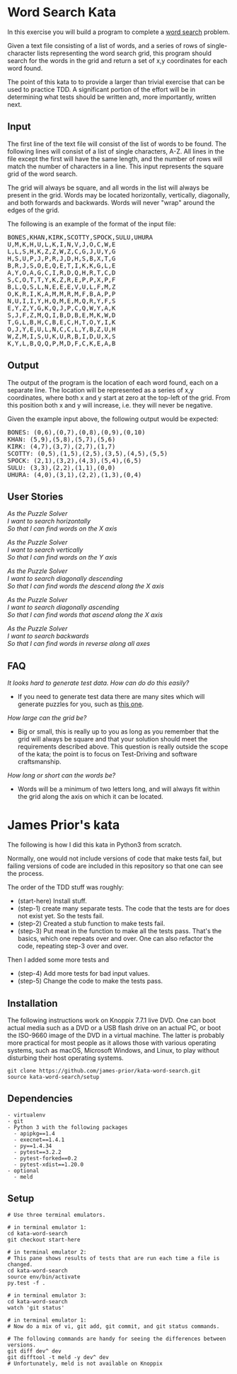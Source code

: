 Word Search Kata
================
In this exercise you will build a program to complete a [word search](https://en.wikipedia.org/wiki/Word_search) problem.

Given a text file consisting of a list of words, and a series of rows of single-character lists representing the word search grid, this program should search for the words in the grid and return a set of x,y coordinates for each word found.

The point of this kata to to provide a larger than trivial exercise that can be used to practice TDD. A significant portion of the effort will be in determining what tests should be written and, more importantly, written next.

## Input ##

The first line of the text file will consist of the list of words to be found.  The following lines will consist of a list of single characters, A-Z. All lines in the file except the first will have the same length, and the number of rows will match the number of characters in a line.  This input represents the square grid of the word search.

The grid will always be square, and all words in the list will always be present in the grid. Words may be located horizontally, vertically, diagonally, and both forwards and backwards.  Words will never "wrap" around the edges of the grid.

The following is an example of the format of the input file:

<pre>
BONES,KHAN,KIRK,SCOTTY,SPOCK,SULU,UHURA
U,M,K,H,U,L,K,I,N,V,J,O,C,W,E
L,L,S,H,K,Z,Z,W,Z,C,G,J,U,Y,G
H,S,U,P,J,P,R,J,D,H,S,B,X,T,G
B,R,J,S,O,E,Q,E,T,I,K,K,G,L,E
A,Y,O,A,G,C,I,R,D,Q,H,R,T,C,D
S,C,O,T,T,Y,K,Z,R,E,P,P,X,P,F
B,L,Q,S,L,N,E,E,E,V,U,L,F,M,Z
O,K,R,I,K,A,M,M,R,M,F,B,A,P,P
N,U,I,I,Y,H,Q,M,E,M,Q,R,Y,F,S
E,Y,Z,Y,G,K,Q,J,P,C,Q,W,Y,A,K
S,J,F,Z,M,Q,I,B,D,B,E,M,K,W,D
T,G,L,B,H,C,B,E,C,H,T,O,Y,I,K
O,J,Y,E,U,L,N,C,C,L,Y,B,Z,U,H
W,Z,M,I,S,U,K,U,R,B,I,D,U,X,S
K,Y,L,B,Q,Q,P,M,D,F,C,K,E,A,B
</pre>

## Output ##
The output of the program is the location of each word found, each on a separate line.  The location will be represented as a series of x,y coordinates, where both x and y start at zero at the top-left of the grid.  From this position both x and y will increase, i.e. they will never be negative.  

Given the example input above, the following output would be expected:

<pre>
BONES: (0,6),(0,7),(0,8),(0,9),(0,10)
KHAN: (5,9),(5,8),(5,7),(5,6)
KIRK: (4,7),(3,7),(2,7),(1,7)
SCOTTY: (0,5),(1,5),(2,5),(3,5),(4,5),(5,5)
SPOCK: (2,1),(3,2),(4,3),(5,4),(6,5)
SULU: (3,3),(2,2),(1,1),(0,0)
UHURA: (4,0),(3,1),(2,2),(1,3),(0,4)
</pre>

## User Stories ##
*As the Puzzle Solver*<br />
*I want to search horizontally*<br />
*So that I can find words on the X axis*<br />

*As the Puzzle Solver*<br />
*I want to search vertically*<br />
*So that I can find words on the Y axis*<br />

*As the Puzzle Solver*<br />
*I want to search diagonally descending*<br />
*So that I can find words the descend along the X axis*<br />

*As the Puzzle Solver*<br />
*I want to search diagonally ascending*<br />
*So that I can find words that ascend along the X axis*<br />

*As the Puzzle Solver*<br />
*I want to search backwards*<br />
*So that I can find words in reverse along all axes*<br />

## FAQ ##

*It looks hard to generate test data.  How can do do this easily?*<br />
* If you need to generate test data there are many sites which will generate puzzles for you, such as [this one](http://puzzlemaker.discoveryeducation.com/WordSearchSetupForm.asp?campaign=flyout_teachers_puzzle_wordcross).

*How large can the grid be?*<br />
* Big or small, this is really up to you as long as you remember that the grid will always be square and that your solution should meet the requirements described above. This question is really outside the scope of the kata; the point is to focus on Test-Driving and software craftsmanship.

*How long or short can the words be?*<br />
* Words will be a minimum of two letters long, and will always fit within the grid along the axis on which it can be located.

James Prior's kata
==================

The following is how I did this kata in Python3 from scratch.

Normally, one would not include versions of code that make tests fail,
but failing versions of code are included in this repository
so that one can see the process.

The order of the TDD stuff was roughly:
- (start-here) Install stuff.
- (step-1) create many separate tests.
  The code that the tests are for does not exist yet.
  So the tests fail.
- (step-2) Created a stub function to make tests fail.
- (step-3) Put meat in the function to make all the tests pass.
That's the basics, which one repeats over and over.
One can also refactor the code, repeating step-3 over and over.

Then I added some more tests and
- (step-4) Add more tests for bad input values.
- (step-5) Change the code to make the tests pass.

## Installation

The following instructions work on Knoppix 7.7.1 live DVD.
One can boot actual media such as a DVD or a USB flash drive on an actual PC,
or boot the ISO-9660 image of the DVD in a virtual machine.
The latter is probably more practical for most people
as it allows those with various operating systems,
such as macOS, Microsoft Windows, and Linux,
to play without disturbing their host operating systems.

```
git clone https://github.com/james-prior/kata-word-search.git
source kata-word-search/setup
```

## Dependencies

```
- virtualenv
- git
- Python 3 with the following packages
  - apipkg==1.4
  - execnet==1.4.1
  - py==1.4.34
  - pytest==3.2.2
  - pytest-forked==0.2
  - pytest-xdist==1.20.0
- optional
  - meld
```

## Setup

```
# Use three terminal emulators.

# in terminal emulator 1:
cd kata-word-search
git checkout start-here

# in terminal emulator 2:
# This pane shows results of tests that are run each time a file is changed.
cd kata-word-search
source env/bin/activate
py.test -f .

# in terminal emulator 3:
cd kata-word-search
watch 'git status'

# in terminal emulator 1:
# Now do a mix of vi, git add, git commit, and git status commands.

# The following commands are handy for seeing the differences between versions.
git diff dev^ dev
git difftool -t meld -y dev^ dev
# Unfortunately, meld is not available on Knoppix
```
